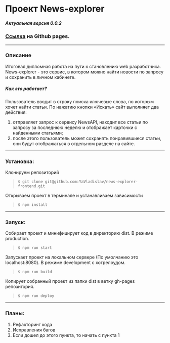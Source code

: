 # Проект News-explorer
##### Актуальная версия 0.0.2

### [Cсылка](https://yavladislav.github.io/news-explorer-frontend/) на Github pages.

---
### Описание

Итоговая дипломная работа на пути к становлению web разработчика.
News-explorer - это сервис, в котором можно найти новости по запросу и сохранить в личном кабинете.

##### Как это работает?
Пользователь вводит в строку поиска ключевые слова, по которым хочет найти статьи.
По нажатию кнопки «Искать» сайт выполняет два действия:
1. отправляет запрос к сервису NewsAPI, находит все статьи по запросу за последнюю неделю и отображает карточки с найденными статьями;
2. после этого пользователь может сохранять понравившиеся статьи, они будут отображаться в отдельном разделе на сайте.

---
### Установка:
Клонируем репозиторий
>`$ git clone git@github.com:YaVladislav/news-explorer-frontend.git`

Открываем проект в терминале и устанавливаем зависимости
>`$ npm install`

---
### Запуск:
Собирает проект и минифицирует код в директорию dist. В режиме production.
>`$ npm run start`

Запускает проект на локальном сервере (По умолчанию это localhost:8080). В режиме development c хотрелоудом.
>`$ npm run build`

Копирует собранный проект из папки dist в ветку gh-pages репозитория.
>`$ npm run deploy`

---
### Планы:
1. Рефакторинг кода
2. Исправления багов
3. Если дошел до этого пункта, то начать с пункта 1
